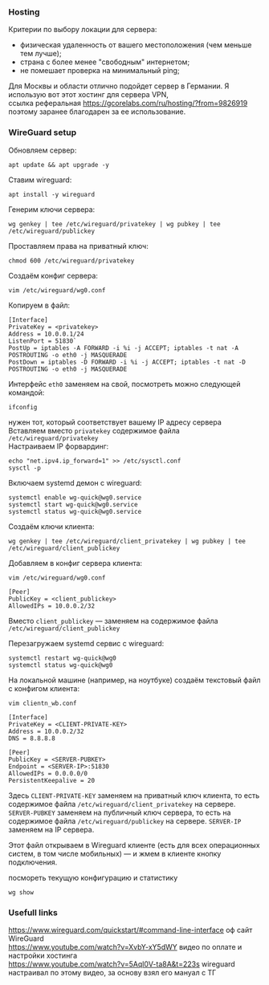 ### Hosting
Критерии по выбору локации для сервера:
- физическая удаленность от вашего местоположения (чем меньше тем лучше);
- страна с более менее "свободным" интернетом;  
- не помешает проверка на минимальный ping;
  
Для Москвы и области отлично подойдет сервер в Германии. Я использую вот этот хостинг для сервера VPN,  
ссылка реферальная https://gcorelabs.com/ru/hosting/?from=9826919 поэтому заранее благодарен за ее использование.
### WireGuard setup

Обновляем сервер:
```
apt update && apt upgrade -y
```

Ставим wireguard:
```
apt install -y wireguard
```

Генерим ключи сервера:
```
wg genkey | tee /etc/wireguard/privatekey | wg pubkey | tee /etc/wireguard/publickey
```

Проставляем права на приватный ключ:
```
chmod 600 /etc/wireguard/privatekey
```
Создаём конфиг сервера:
```
vim /etc/wireguard/wg0.conf
```
Копируем в файл:
```
[Interface]  
PrivateKey = <privatekey>
Address = 10.0.0.1/24
ListenPort = 51830`
PostUp = iptables -A FORWARD -i %i -j ACCEPT; iptables -t nat -A POSTROUTING -o eth0 -j MASQUERADE
PostDown = iptables -D FORWARD -i %i -j ACCEPT; iptables -t nat -D POSTROUTING -o eth0 -j MASQUERADE
```
Интерфейс `eth0` заменяем на свой, посмотреть можно следующей командой:
```
ifconfig
```
нужен тот, который соответствует вашему IP адресу сервера  
Вставляем вместо `privatekey` содержимое файла `/etc/wireguard/privatekey`  
Настраиваем IP форвардинг:
```
echo "net.ipv4.ip_forward=1" >> /etc/sysctl.conf
sysctl -p
```
Включаем systemd демон с wireguard:
```
systemctl enable wg-quick@wg0.service
systemctl start wg-quick@wg0.service
systemctl status wg-quick@wg0.service
```  
Создаём ключи клиента:
```
wg genkey | tee /etc/wireguard/client_privatekey | wg pubkey | tee /etc/wireguard/client_publickey
```
Добавляем в конфиг сервера клиента:
```
vim /etc/wireguard/wg0.conf
```
```
[Peer]
PublicKey = <client_publickey>
AllowedIPs = 10.0.0.2/32
```
Вместо `client_publickey`  — заменяем на содержимое файла `/etc/wireguard/client_publickey`

Перезагружаем systemd сервис с wireguard:
```
systemctl restart wg-quick@wg0
systemctl status wg-quick@wg0
```
На локальной машине (например, на ноутбуке) создаём текстовый файл с конфигом клиента:
```
vim clientn_wb.conf
```
```
[Interface]
PrivateKey = <CLIENT-PRIVATE-KEY>
Address = 10.0.0.2/32
DNS = 8.8.8.8

[Peer]
PublicKey = <SERVER-PUBKEY>
Endpoint = <SERVER-IP>:51830
AllowedIPs = 0.0.0.0/0
PersistentKeepalive = 20
```
Здесь `CLIENT-PRIVATE-KEY` заменяем на приватный ключ клиента, то есть содержимое 
файла `/etc/wireguard/client_privatekey` на сервере.  
`SERVER-PUBKEY` заменяем на публичный ключ сервера, то есть на содержимое 
файла `/etc/wireguard/publickey` на сервере. `SERVER-IP` заменяем на IP сервера. 

Этот файл открываем в Wireguard клиенте (есть для всех операционных систем, в том 
числе мобильных) — и жмем в клиенте кнопку подключения.

посмореть текущую конфигурацию и статистику
```
wg show
```

### Usefull links

https://www.wireguard.com/quickstart/#command-line-interface  оф сайт WireGuard  
https://www.youtube.com/watch?v=XvbY-xY5dWY  видео по оплате и настройки хостинга  
https://www.youtube.com/watch?v=5Aql0V-ta8A&t=223s wireguard настраивал по этому видео, за основу взял его мануал с ТГ  
